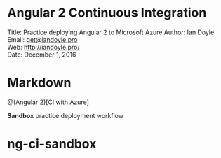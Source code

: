 # Angular 2 Continuous Integration

Title: Practice deploying Angular 2 to Microsoft Azure
Author: Ian Doyle  
Email: get@iandoyle.pro  
Web: http://iandoyle.pro/  
Date: December 1, 2016  


# Markdown

@(Angular 2)[CI with Azure]

**Sandbox** practice deployment workflow
# ng-ci-sandbox
